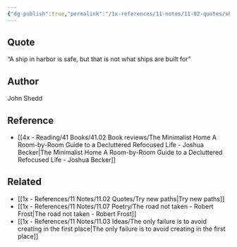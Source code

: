 ```yaml
---
{"dg-publish":true,"permalink":"/1x-references/11-notes/11-02-quotes/ship-not-made-to-stay-in-harbour/","title":"Ship not made to stay in harbour","created":"2024-02-14T20:18:39.519+03:00","updated":"2024-02-14T20:18:39.519+03:00"}
---
```



## Quote
“A ship in harbor is safe, but that is not what ships are built for"

## Author
John Shedd

## Reference
- [[4x - Reading/41 Books/41.02 Book reviews/The Minimalist Home A Room-by-Room Guide to a Decluttered Refocused Life - Joshua Becker\|The Minimalist Home A Room-by-Room Guide to a Decluttered Refocused Life - Joshua Becker]]

## Related
- [[1x - References/11 Notes/11.02 Quotes/Try new paths\|Try new paths]]
- [[1x - References/11 Notes/11.07 Poetry/The road not taken - Robert Frost\|The road not taken - Robert Frost]]
- [[1x - References/11 Notes/11.03 Ideas/The only failure is to avoid creating in the first place\|The only failure is to avoid creating in the first place]]